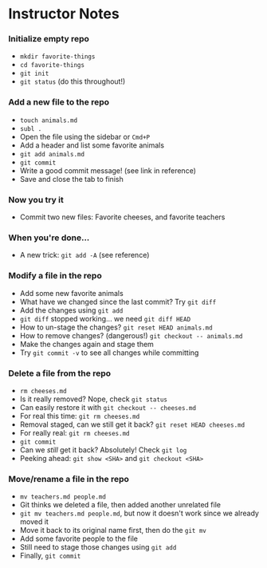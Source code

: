 # Instructor Notes

### Initialize empty repo

* `mkdir favorite-things`
* `cd favorite-things`
* `git init`
* `git status` (do this throughout!)

### Add a new file to the repo

* `touch animals.md`
* `subl .`
* Open the file using the sidebar or `Cmd+P`
* Add a header and list some favorite animals
* `git add animals.md`
* `git commit`
* Write a good commit message! (see link in reference)
* Save and close the tab to finish

### Now you try it

* Commit two new files: Favorite cheeses, and favorite teachers

### When you're done...

* A new trick: `git add -A` (see reference)

### Modify a file in the repo

* Add some new favorite animals
* What have we changed since the last commit? Try `git diff`
* Add the changes using `git add`
* `git diff` stopped working... we need `git diff HEAD`
* How to un-stage the changes? `git reset HEAD animals.md`
* How to remove changes? (dangerous!) `git checkout -- animals.md`
* Make the changes again and stage them
* Try `git commit -v` to see all changes while committing

### Delete a file from the repo

* `rm cheeses.md`
* Is it really removed? Nope, check `git status`
* Can easily restore it with `git checkout -- cheeses.md`
* For real this time: `git rm cheeses.md`
* Removal staged, can we still get it back? `git reset HEAD cheeses.md`
* For really real: `git rm cheeses.md`
* `git commit`
* Can we *still* get it back? Absolutely! Check `git log`
* Peeking ahead: `git show <SHA>` and `git checkout <SHA>`

### Move/rename a file in the repo

* `mv teachers.md people.md`
* Git thinks we deleted a file, then added another unrelated file
* `git mv teachers.md people.md`, but now it doesn't work since we already moved it
* Move it back to its original name first, then do the `git mv`
* Add some favorite people to the file
* Still need to stage those changes using `git add`
* Finally, `git commit`
